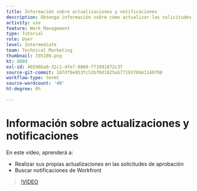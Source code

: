 ```yaml
---
title: Información sobre actualizaciones y notificaciones
description: Obtenga información sobre cómo actualizar las solicitudes de aprobación y encontrar las notificaciones en Workfront.
activity: use
feature: Work Management
type: Tutorial
role: User
level: Intermediate
team: Technical Marketing
thumbnail: 335109.png
kt: 8809
exl-id: 40296ba0-32c1-4fe7-8060-f71991872c37
source-git-commit: 187df9e953fc51bf0d1825a57719376b61140798
workflow-type: tm+mt
source-wordcount: '40'
ht-degree: 0%

---
```


# Información sobre actualizaciones y notificaciones

En este vídeo, aprenderá a:

* Realizar sus propias actualizaciones en las solicitudes de aprobación
* Buscar notificaciones de Workfront

>[!VIDEO](https://video.tv.adobe.com/v/335109/?quality=12)

<!---
learn more URLS
Tag others on updates
Update work
--->
